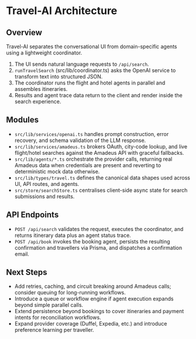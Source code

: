 # Travel-AI Architecture

## Overview

Travel-AI separates the conversational UI from domain-specific agents using a lightweight coordinator.

1. The UI sends natural language requests to `/api/search`.
2. `runTravelSearch` (src/lib/coordinator.ts) asks the OpenAI service to transform text into structured JSON.
3. The coordinator runs the flight and hotel agents in parallel and assembles itineraries.
4. Results and agent trace data return to the client and render inside the search experience.

## Modules

- `src/lib/services/openai.ts` handles prompt construction, error recovery, and schema validation of the LLM response.
- `src/lib/services/amadeus.ts` brokers OAuth, city-code lookup, and live flight/hotel searches against the Amadeus API with graceful fallbacks.
- `src/lib/agents/*.ts` orchestrate the provider calls, returning real Amadeus data when credentials are present and reverting to deterministic mock data otherwise.
- `src/lib/types/travel.ts` defines the canonical data shapes used across UI, API routes, and agents.
- `src/store/searchStore.ts` centralises client-side async state for search submissions and results.

## API Endpoints

- `POST /api/search` validates the request, executes the coordinator, and returns itinerary data plus an agent status trace.
- `POST /api/book` invokes the booking agent, persists the resulting confirmation and travellers via Prisma, and dispatches a confirmation email.

## Next Steps

- Add retries, caching, and circuit breaking around Amadeus calls; consider queuing for long-running workflows.
- Introduce a queue or workflow engine if agent execution expands beyond simple parallel calls.
- Extend persistence beyond bookings to cover itineraries and payment intents for reconciliation workflows.
- Expand provider coverage (Duffel, Expedia, etc.) and introduce preference learning per traveller.
